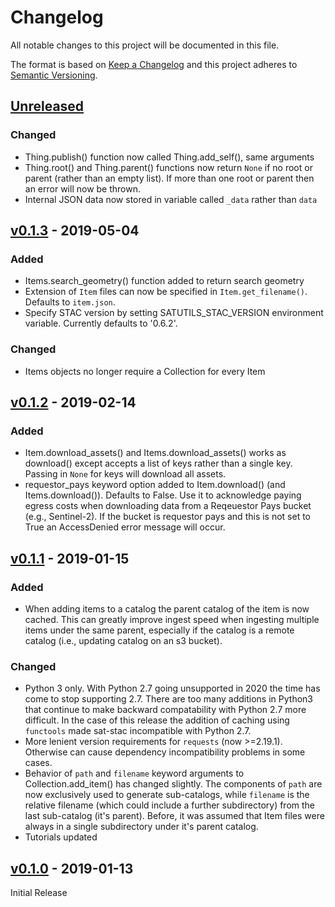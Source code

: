 # Changelog
All notable changes to this project will be documented in this file.

The format is based on [Keep a Changelog](http://keepachangelog.com/en/1.0.0/)
and this project adheres to [Semantic Versioning](http://semver.org/spec/v2.0.0.html).

## [Unreleased]

### Changed
- Thing.publish() function now called Thing.add_self(), same arguments
- Thing.root() and Thing.parent() functions now return `None` if no root or parent (rather than an empty list). If more than one root or parent then an error will now be thrown.
- Internal JSON data now stored in variable called `_data` rather than `data`

## [v0.1.3] - 2019-05-04

### Added
- Items.search_geometry() function added to return search geometry
- Extension of `Item` files can now be specified in `Item.get_filename()`. Defaults to `item.json`.
- Specify STAC version by setting SATUTILS_STAC_VERSION environment variable. Currently defaults to '0.6.2'.

### Changed
- Items objects no longer require a Collection for every Item

## [v0.1.2] - 2019-02-14

### Added
- Item.download_assets() and Items.download_assets() works as download() except accepts a list of keys rather than a single key. Passing in `None` for keys will download all assets.
- requestor_pays keyword option added to Item.download() (and Items.download()). Defaults to False. Use it to acknowledge paying egress costs when downloading data from a Reqeuestor Pays bucket (e.g., Sentinel-2). If the bucket is requestor pays and this is not set to True an AccessDenied error message will occur.

## [v0.1.1] - 2019-01-15

### Added

- When adding items to a catalog the parent catalog of the item is now cached. This can greatly improve ingest speed when ingesting multiple items under the same parent, especially if the catalog is a remote catalog (i.e., updating catalog on an s3 bucket).

### Changed

- Python 3 only. With Python 2.7 going unsupported in 2020 the time has come to stop supporting 2.7. There are too many additions in Python3 that continue to make backward compatability with Python 2.7 more difficult. In the case of this release the addition of caching using `functools` made sat-stac incompatible with Python 2.7.
- More lenient version requirements for `requests` (now >=2.19.1). Otherwise can cause dependency incompatibility problems in some cases.
- Behavior of `path` and `filename` keyword arguments to Collection.add_item() has changed slightly. The components of `path` are now exclusively used to generate sub-catalogs, while `filename` is the relative filename (which could include a further subdirectory) from the last sub-catalog (it's parent). Before, it was assumed that Item files were always in a single subdirectory under it's parent catalog.
- Tutorials updated

## [v0.1.0] - 2019-01-13

Initial Release

[Unreleased]: https://github.com/sat-utils/sat-stac/compare/master...develop
[v0.1.3]: https://github.com/sat-utils/sat-stac/compare/0.1.2...v0.1.3
[v0.1.2]: https://github.com/sat-utils/sat-stac/compare/0.1.1...v0.1.2
[v0.1.1]: https://github.com/sat-utils/sat-stac/compare/0.1.0...v0.1.1
[v0.1.0]: https://github.com/sat-utils/sat-stac/tree/0.1.0
